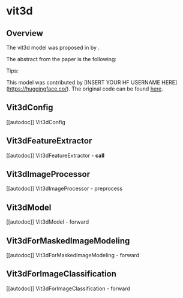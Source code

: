 <!--Copyright 2023 The HuggingFace Team. All rights reserved.

Licensed under the Apache License, Version 2.0 (the "License"); you may not use this file except in compliance with
the License. You may obtain a copy of the License at

http://www.apache.org/licenses/LICENSE-2.0

Unless required by applicable law or agreed to in writing, software distributed under the License is distributed on
an "AS IS" BASIS, WITHOUT WARRANTIES OR CONDITIONS OF ANY KIND, either express or implied. See the License for the
specific language governing permissions and limitations under the License.

⚠️ Note that this file is in Markdown but contain specific syntax for our doc-builder (similar to MDX) that may not be
rendered properly in your Markdown viewer.

-->

# vit3d

## Overview

The vit3d model was proposed in [<INSERT PAPER NAME HERE>](<INSERT PAPER LINK HERE>) by <INSERT AUTHORS HERE>.
<INSERT SHORT SUMMARY HERE>

The abstract from the paper is the following:

*<INSERT PAPER ABSTRACT HERE>*

Tips:

<INSERT TIPS ABOUT MODEL HERE>

This model was contributed by [INSERT YOUR HF USERNAME HERE](https://huggingface.co/<INSERT YOUR HF USERNAME HERE>).
The original code can be found [here](<INSERT LINK TO GITHUB REPO HERE>).


## Vit3dConfig

[[autodoc]] Vit3dConfig

## Vit3dFeatureExtractor

[[autodoc]] Vit3dFeatureExtractor
    - __call__


## Vit3dImageProcessor

[[autodoc]] Vit3dImageProcessor
    - preprocess

## Vit3dModel

[[autodoc]] Vit3dModel
    - forward

## Vit3dForMaskedImageModeling

[[autodoc]] Vit3dForMaskedImageModeling
    - forward

## Vit3dForImageClassification

[[autodoc]] Vit3dForImageClassification
    - forward
